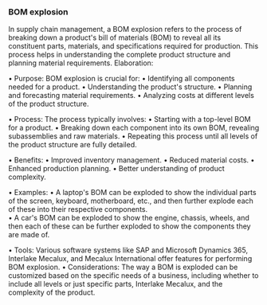 ### BOM explosion
In supply chain management, a BOM explosion refers to the process of breaking down a product's bill of materials (BOM) to reveal all its constituent parts, materials, and specifications required for production. This process helps in understanding the complete product structure and planning material requirements.
Elaboration: 

• Purpose: BOM explosion is crucial for: 
	• Identifying all components needed for a product.
	• Understanding the product's structure.
	• Planning and forecasting material requirements.
	• Analyzing costs at different levels of the product structure.

• Process: The process typically involves: 
	• Starting with a top-level BOM for a product.
	• Breaking down each component into its own BOM, revealing subassemblies and raw materials.
	• Repeating this process until all levels of the product structure are fully detailed.

• Benefits: 
	• Improved inventory management.
	• Reduced material costs.
	• Enhanced production planning.
	• Better understanding of product complexity.

• Examples: 
	• A laptop's BOM can be exploded to show the individual parts of the screen, keyboard, motherboard, etc., and then further explode each of these into their respective components.  
	• A car's BOM can be exploded to show the engine, chassis, wheels, and then each of these can be further exploded to show the components they are made of.

• Tools: Various software systems like SAP and Microsoft Dynamics 365, Interlake Mecalux, and Mecalux International offer features for performing BOM explosion.
• Considerations: The way a BOM is exploded can be customized based on the specific needs of a business, including whether to include all levels or just specific parts, Interlake Mecalux, and the complexity of the product.
